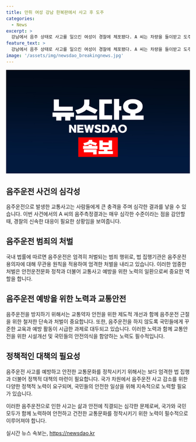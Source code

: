 ```yaml
---
title: 만취 여성 강남 한복판에서 사고 후 도주
categories:
  - News
excerpt: >
  강남에서 음주 상태로 사고를 일으킨 여성이 경찰에 체포됐다. A 씨는 차량을 들이받고 도주하다 중앙분리대를 들이받으며 체포됐는데, 음주 측정 결과 면허 취소 수준이었다. 사고로 인명피해는 없었으며, A 씨는 자녀를 픽업하던 길이라고 주장 중이다. 현재 경찰은 A 씨를 상대로 자세한 사건 경위를 조사 중이다.
feature_text: >
  강남에서 음주 상태로 사고를 일으킨 여성이 경찰에 체포됐다. A 씨는 차량을 들이받고 도주하다 중앙분리대를 들이받으며 체포됐는데, 음주 측정 결과 면허 취소 수준이었다. 사고로 인명피해는 없었으며, A 씨는 자녀를 픽업하던 길이라고 주장 중이다. 현재 경찰은 A 씨를 상대로 자세한 사건 경위를 조사 중이다.
image: '/assets/img/newsdao_breakingnews.jpg'
---
```


<p><img src="/assets/img/newsdao_breakingnews.jpg" alt="firstkoreanews 속보" /></p>

<h2 data-ke-size="size26">음주운전 사건의 심각성</h2>

<p>음주운전으로 발생한 교통사고는 사람들에게 큰 충격을 주며 심각한 결과를 낳을 수 있습니다. 이번 사건에서의 A 씨의 음주측정결과는 매우 심각한 수준이라는 점을 감안할 때, 경찰의 신속한 대응이 필요한 상황임을 보여줍니다.</p>

<h2 data-ke-size="size26">음주운전 범죄의 처벌</h2>

<p>국내 법률에 따르면 음주운전은 엄격히 처벌되는 범죄 행위로, 법 집행기관은 음주운전 용의자에 대해 무관용 원칙을 적용하여 엄격한 처벌을 내리고 있습니다. 이러한 엄중한 처벌은 안전운전문화 정착과 더불어 교통사고 예방을 위한 노력의 일환으로써 중요한 역할을 합니다.</p>

<h2 data-ke-size="size26">음주운전 예방을 위한 노력과 교통안전</h2>

<p>음주운전을 방지하기 위해서는 교통약자 안전을 위한 제도적 개선과 함께 음주운전 근절을 위한 철저한 단속과 처벌이 중요합니다. 또한, 음주운전을 하지 않도록 국민들에게 꾸준한 교육과 예방 활동이 시급한 과제로 대두되고 있습니다. 이러한 노력과 함께 교통안전을 위한 시설개선 및 국민들의 안전의식을 함양하는 노력도 필수적입니다.</p>

<h2 data-ke-size="size26">정책적인 대책의 필요성</h2>

<p>음주운전 사고를 예방하고 안전한 교통문화를 정착시키기 위해서는 보다 엄격한 법 집행과 더불어 정책적 대책의 마련이 필요합니다. 국가 차원에서 음주운전 사고 감소를 위한 다양한 정책적 노력이 요구되며, 국민들의 안전한 일상을 위해 지속적으로 노력할 필요가 있습니다.</p>

<p>이러한 음주운전으로 인한 사고는 삶과 안전에 직결되는 심각한 문제로써, 국가와 국민 모두가 함께 노력하여 안전하고 건전한 교통문화를 정착시키기 위한 노력이 필수적으로 이루어져야 합니다.</p>
실시간 뉴스 속보는, <a href="https://newsdao.kr" rel="dofollow">https://newsdao.kr</a>


